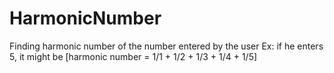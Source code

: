 # HarmonicNumber

Finding harmonic number of the number entered by the user 
Ex: if he enters 5, it might be [harmonic number = 1/1 + 1/2 + 1/3 + 1/4 + 1/5]
